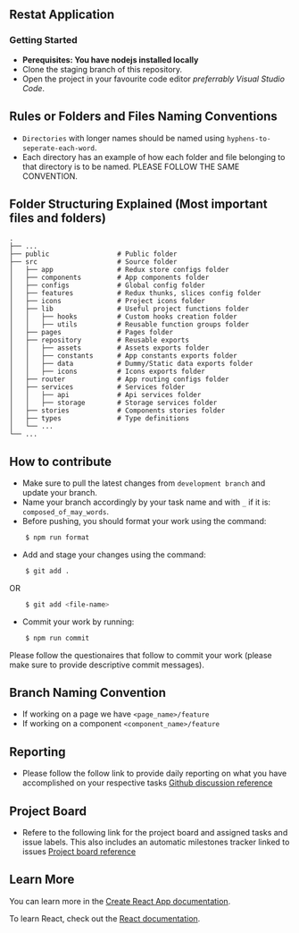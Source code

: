 ## Restat Application

### Getting Started

-   **Perequisites: You have nodejs installed
    locally**
-   Clone the staging branch of this repository.
-   Open the project in your favourite code editor _preferrably Visual Studio
    Code_.

## Rules or Folders and Files Naming Conventions

-   `Directories` with longer names should be named using
    `hyphens-to-seperate-each-word`.
-   Each directory has an example of how each folder and file belonging to that directory is to be named. PLEASE FOLLOW THE SAME CONVENTION.

## Folder Structuring Explained (Most important files and folders)

    .
    ├── ...
    ├── public                 # Public folder
    ├── src                    # Source folder
    │   ├── app                # Redux store configs folder
    │   ├── components         # App components folder
    │   ├── configs            # Global config folder
    │   ├── features           # Redux thunks, slices config folder
    │   ├── icons              # Project icons folder
    │   ├── lib                # Useful project functions folder
    │   │   ├── hooks          # Custom hooks creation folder
    │   │   ├── utils          # Reusable function groups folder 
    │   ├── pages              # Pages folder
    │   ├── repository         # Reusable exports
    │   │   ├── assets         # Assets exports folder
    │   │   ├── constants      # App constants exports folder
    │   │   ├── data           # Dummy/Static data exports folder
    │   │   ├── icons          # Icons exports folder  
    │   ├── router             # App routing configs folder
    │   ├── services           # Services folder
    │   │   ├── api            # Api services folder
    │   │   ├── storage        # Storage services folder 
    │   ├── stories            # Components stories folder
    │   ├── types              # Type definitions
    │   └── ...
    └── ...

## How to contribute

-   Make sure to pull the latest changes from `development branch` and update your branch.
-   Name your branch accordingly by your task name and with `_` if it is: `composed_of_may_words`.
-   Before pushing, you should format your work using the command: 

```bash
    $ npm run format
```

-   Add and stage your changes using the command:

```bash
    $ git add .
```

OR

```bash
    $ git add <file-name>
```

-   Commit your work by running:

```bash
    $ npm run commit
```

Please follow the questionaires that follow to commit your work (please make sure to provide descriptive commit messages).

## Branch Naming Convention

- If working on a page we have `<page_name>/feature`
- If working on a component `<component_name>/feature`



## Reporting

- Please follow the follow link to provide daily reporting on what you have accomplished on your respective tasks [Github discussion reference](https://github.com/World-Charity-Tour/payment-gateway-client/discussions/10)

## Project Board

- Refere to the following link for the project board and assigned tasks and issue labels. This also includes an automatic milestones tracker linked to issues [Project board reference](https://github.com/orgs/World-Charity-Tour/projects/5)

## Learn More

You can learn more in the [Create React App documentation](https://facebook.github.io/create-react-app/docs/getting-started).

To learn React, check out the [React documentation](https://reactjs.org/).

